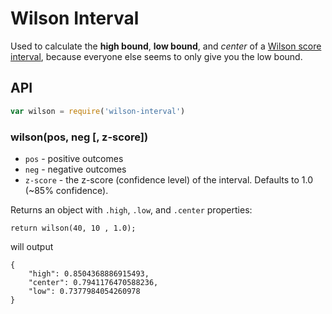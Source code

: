 # Wilson Interval

Used to calculate the **high bound**, **low bound**, and *center* of a [Wilson score interval](http://en.wikipedia.org/wiki/Binomial_proportion_confidence_interval#Wilson_score_interval), because everyone else seems to only give you the low bound.

## API

```js
var wilson = require('wilson-interval')
```

### wilson(pos, neg [, z-score])

- `pos` - positive outcomes
- `neg` - negative outcomes
- `z-score` - the z-score (confidence level) of the interval. Defaults to 1.0 (~85% confidence).

Returns an object with `.high`, `.low`, and `.center` properties:

```
return wilson(40, 10 , 1.0);
```
will output
```
{
	"high": 0.8504368886915493,
	"center": 0.7941176470588236,
	"low": 0.7377984054260978
}
```